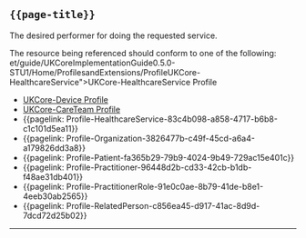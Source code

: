 ## <code>{{page-title}}</code>

The desired performer for doing the requested service.

The resource being referenced should conform to one of the following:
et/guide/UKCoreImplementationGuide0.5.0-STU1/Home/ProfilesandExtensions/ProfileUKCore-HealthcareService">UKCore-HealthcareService Profile</a>
- <a href="https://simplifier.net/hl7fhirukcorer4/ukcoredevice">UKCore-Device Profile</a>
- <a href="https://simplifier.net/hl7fhirukcorer4/ukcorecareteam">UKCore-CareTeam Profile</a>
- {{pagelink: Profile-HealthcareService-83c4b098-a858-4717-b6b8-c1c101d5ea11}}
- {{pagelink: Profile-Organization-3826477b-c49f-45cd-a6a4-a179826dd3a8}}
- {{pagelink: Profile-Patient-fa365b29-79b9-4024-9b49-729ac15e401c}}
- {{pagelink: Profile-Practitioner-96448d2b-cd33-42cb-b1db-f48ae31db401}}
- {{pagelink: Profile-PractitionerRole-91e0c0ae-8b79-41de-b8e1-4eeb30ab2565}}
- {{pagelink: Profile-RelatedPerson-c856ea45-d917-41ac-8d9d-7dcd72d25b02}}

---

